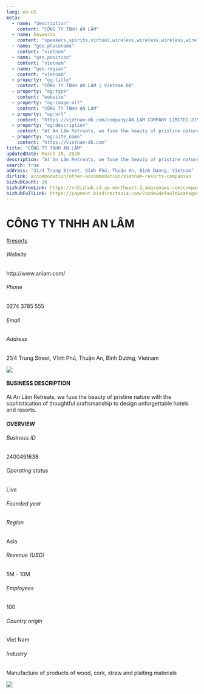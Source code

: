 ```yaml
---
lang: en-US
meta:
  - name: "description"
    content: "CÔNG TY TNHH AN LÂM"
  - name: keywords
    content: "speakers,spirits,virtual,wireless,wireless,wireless,wireless,wireless,wireless,wireless,wireless,wireless,wireless,wireless,wireless,wireless,wireless,vietnam-resorts-companies"
  - name: "geo.placename"
    content: "vietnam"
  - name: "geo.position"
    content: "vietnam"
  - name: "geo.region"
    content: "vietnam"
  - property: "og:title"
    content: "CÔNG TY TNHH AN LÂM | Vietnam DB"
  - property: "og:type"
    content: "website"
  - property: "og:image:alt"
    content: "CÔNG TY TNHH AN LÂM"
  - property: "og:url"
    content: "https://vietnam-db.com/company/AN LAM COMPANY LIMITED-2757362"
  - property: "og:description"
    content: "At An Lâm Retreats, we fuse the beauty of pristine nature with the sophistication of thoughtful craftsmanship to design unforgettable hotels and resorts."
  - property: "og:site_name"
    content: "https://vietnam-db.com"
title: "CÔNG TY TNHH AN LÂM"
updatedDate: March 28, 2020
description: "At An Lâm Retreats, we fuse the beauty of pristine nature with the sophistication of thoughtful craftsmanship to design unforgettable hotels and resorts."
search: true
address: "21/4 Trung Street, Vĩnh Phú, Thuận An, Bình Dương, Vietnam"
dirlink: accommodation/other-accommodation/vietnam-resorts-companies
bizhubCount: 26
bizhubFreeLink: https://vnbizhub.s3.ap-northeast-2.amazonaws.com/companies/vietnam-resorts-companies_preview.xlsx
bizhubFullLink: https://payment.bizdirectasia.com/?code=default&category=bizhub&item=vietnam-resorts-companies&redirect=https://vietnam-db.com
---
```



<div class="bd-item">
    <div class="item-content">
        <div class="detail-title-wrap">
            <h1 class="detail-title">
                CÔNG TY TNHH AN LÂM
            </h1>
        </div>
		<div class="detail-tagslist"><a href="/accommodation/other-accommodation/tags/resorts" class="detail-tagitem">#resorts</a></div>
        <h6 class="bd-label">Website</h6>
        <p>http://www.anlam.com/</p>
		<h6 class="bd-label">Phone</h6>
        <p>0274 3785 555</p>
        <h6 class="bd-label">Email</h6>
        <p><a class="textColorPrimary" href="#"></a></p>
        <h6 class="bd-label">Address</h6>
        <p>21/4 Trung Street, Vĩnh Phú, Thuận An, Bình Dương, Vietnam</p>
    </div>
</div>

<div class="banner-wrap text-center"><a href="" class="banner-link"><img src="/assets/vndb.com/BannerAds2.jpg" class="banner-img"></a></div>

<div class="bd-item">
    <div class="item-content">
        <h4 class="textColorPrimary item-title">BUSINESS DESCRIPTION</h4>
        <p>At An Lâm Retreats, we fuse the beauty of pristine nature with the sophistication of thoughtful craftsmanship to design unforgettable hotels and resorts.</p>
    </div>
</div>

<div class="bd-item">
    <div class="item-content">
        <h4 class="textColorPrimary item-title">OVERVIEW</h4>
        <div class="item-info">
            <h6 class="bd-label">Business ID</h6>
            <p>2400491638</p>
        </div>
        <div class="item-info">
            <h6 class="bd-label">Operating status</h6>
            <p>Live<small class="bd-status_dot live"></small></p>
        </div>
        <div class="item-info">
            <h6 class="bd-label">Founded year</h6>
            <p></p>
        </div>
        <div class="item-info">
            <h6 class="bd-label">Region</h6>
            <p>Asia</p>
        </div>
        <div class="item-info">
            <h6 class="bd-label">Revenue (USD)</h6>
            <p>5M - 10M</p>
        </div>
        <div class="item-info">
            <h6 class="bd-label">Employees</h6>
            <p>100</p>
        </div>
        <div class="item-info">
            <h6 class="bd-label">Country origin</h6>
            <p>Viet Nam</p>
        </div>
        <div class="item-info">
            <h6 class="bd-label">Industry</h6>
            <p>Manufacture of products of wood, cork, straw and plaiting materials</p>
        </div>
    </div>
</div>

<div class="banner-wrap text-center"><a href="" class="banner-link"><img src="/assets/vndb.com/BannerAd_04_728x90.jpg" class="banner-img"></a></div>

<CustomPopup popupTitle="ENTER EMAIL TO DOWNLOAD" popupSubTitle="The companies data will be sent to your inbox. Please enter your email." :free="this.$frontmatter.bizhubFreeLink" :paid="this.$frontmatter.bizhubFullLink" :count="this.$frontmatter.bizhubCount"/>

